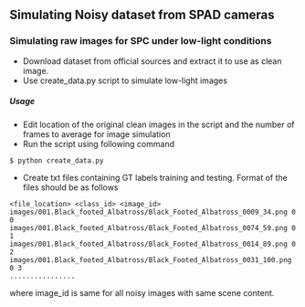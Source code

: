 ## Simulating Noisy dataset from SPAD cameras
### Simulating raw images for SPC under low-light conditions

* Download dataset from official sources and extract it to use as clean image.
* Use create\_data.py script to simulate low-light images
 ##### Usage
 * Edit location of the original clean images in the script and the number of frames to average for image simulation
 * Run the script using following command

 ```
 $ python create_data.py
 ```
* Create txt files containing GT labels training and testing. Format of the files should be as follows
```
<file_location> <class_id> <image_id>
images/001.Black_footed_Albatross/Black_Footed_Albatross_0009_34.png 0 0
images/001.Black_footed_Albatross/Black_Footed_Albatross_0074_59.png 0 1
images/001.Black_footed_Albatross/Black_Footed_Albatross_0014_89.png 0 2
images/001.Black_footed_Albatross/Black_Footed_Albatross_0031_100.png 0 3
................
```
where image_id is same for all noisy images with same scene content.



